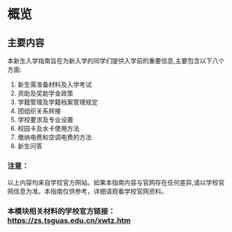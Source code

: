 # 概览
## 主要内容
本新生入学指南旨在为新入学的同学们提供入学前的重要信息,主要包含以下八个方面:
1. 新生需准备材料及入学考试
2. 资助及奖助学金政策
3. 学籍管理及学籍档案管理规定
4. 团组织关系转接
5. 学校要求及专业设置
6. 校园卡及水卡使用方法
7. 缴纳电费和空调电费的方法
8. 新生问答

### 注意：
以上内容均来自学校官方网站。如果本指南内容与官网存在任何差异,请以学校官网信息为准。本指南仅供参考，详细请观看学校官网资料。
### 本模块相关材料的学校官方链接：https://zs.tsguas.edu.cn/xwtz.htm
